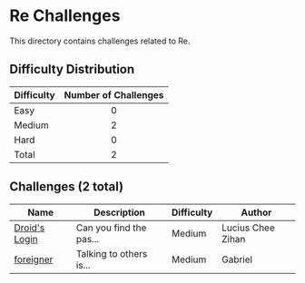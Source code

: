 # Re Challenges
This directory contains challenges related to Re.

## Difficulty Distribution
| Difficulty | Number of Challenges |
| ---------- |:--------------------:|
| Easy | 0 |
| Medium | 2 |
| Hard | 0 |
| Total | 2 |

## Challenges (2 total)
| Name | Description | Difficulty | Author |
| ---- | ----------- | ---------- | ------ |
| [Droid's Login](<./Droid's Login>) | Can you find the pas... | Medium | Lucius Chee Zihan |
| [foreigner](<./foreigner>) | Talking to others is... | Medium | Gabriel |
